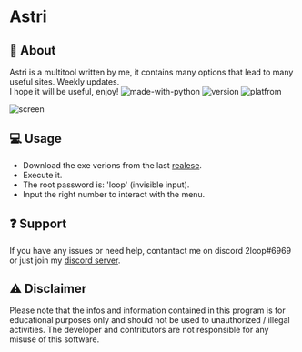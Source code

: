 # Astri
## 📍 About
Astri is a multitool written by me, it contains many options that lead to many useful sites. Weekly updates. <br>
I hope it will be useful, enjoy!    ![made-with-python](https://img.shields.io/badge/Made%20with-Python-1f425f.svg) ![version](https://img.shields.io/badge/python-3.9-green) ![platfrom](https://img.shields.io/badge/platform-windows-lightgrey)


![screen](https://user-images.githubusercontent.com/87500882/227728976-da90586a-5c99-4993-8d5a-5d8d37a00c50.png)


## 💻 Usage
- Download the exe verions from the last [realese](https://github.com/astros3x/Astri/releases/).
- Execute it.
- The root password is: 'loop' (invisible input).
- Input the right number to interact with the menu.


## :question: Support
If you have any issues or need help, contantact me on discord 2loop#6969 or just join my [discord server](https://discord.gg/XnRjFmgPYz).


## :warning: Disclaimer
Please note that the infos and information contained in this program is for educational purposes only and should not be used to unauthorized / illegal activities. The developer and contributors are not responsible for any misuse of this software.
